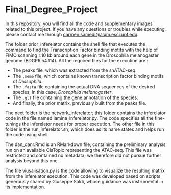 # Final_Degree_Project

In this repository, you will find all the code and supplementary images related to this project. 
If you have any questions or troubles while executing, please contact me through carmen.samedi@alum.esci.upf.edu.

The folder prior_inferelator contains the shell file that executes the command to find the Transcription Factor binding motifs with the help of FIMO scanning ±10 kb around each gene in the Drosophila melanogaster genome (BDGP6.54.114). 
All the required files for the execution are :
- The peaks file, which was extracted from the snATAC-seq.  
- The `.meme` file, which contains known transcription factor binding motifs of *Drosophila*.  
- The `.fasta` file containing the actual DNA sequences of the desired species, in this case, *Drosophila melanogaster*.  
- The `.gtf` file containing the gene annotation of the species.  
- And finally, the prior matrix, previously built from the peaks file.

The next folder is the network_inferelator; this folder contains the inferelator code in the file named lamina_inferelator.py. The code specifies all the fine-tunings the Inferelator needs for proper execution. 
The other file in this folder is the run_inferelator.sh, which does as its name states and helps run the code using shell. 

The dan_danr.Rmd is an RMarkdown file, containing the preliminary analysis run on an available CisTopic representing the ATAC-seq. This file was restricted and contained no metadata; we therefore did not pursue further analysis beyond this one. 

The file viusalisation.py is the code allowing to visualize the resulting matrix from the inferelator execution. This code was developed based on scripts generously shared by Giuseppe Saldi, whose guidance was instrumental in its implementation.


